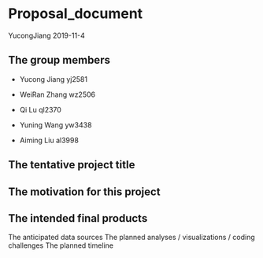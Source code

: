 Proposal\_document
================
YucongJiang
2019-11-4

## The group members

  - Yucong Jiang yj2581

  - WeiRan Zhang wz2506

  - Qi Lu ql2370

  - Yuning Wang yw3438

  - Aiming Liu al3998

## The tentative project title

## The motivation for this project

## The intended final products

The anticipated data sources The planned analyses / visualizations /
coding challenges The planned timeline

